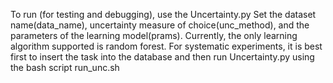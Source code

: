 To run (for testing and debugging), use the Uncertainty.py
Set the dataset name(data_name), uncertainty measure of choice(unc_method), and the parameters of the learning model(prams). 
Currently, the only learning algorithm supported is random forest.
For systematic experiments, it is best first to insert the task into the database and then run Uncertainty.py using the bash script run_unc.sh